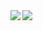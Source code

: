 <!--
**taikiwakatsuki/taikiwakatsuki** is a ✨ _special_ ✨ repository because its `README.md` (this file) appears on your GitHub profile.

Here are some ideas to get you started:

- 🔭 I’m currently working on ...
- 🌱 I’m currently learning ...
- 👯 I’m looking to collaborate on ...
- 🤔 I’m looking for help with ...
- 💬 Ask me about ...
- 📫 How to reach me: ...
- 😄 Pronouns: ...
- ⚡ Fun fact: ...
-->

<a href="https://github.com/taikiwakatsuki/github-readme-stats">
  <img align="left" src="https://github-readme-stats.vercel.app/api?username=taikiwakatsuki&show_icons=true&icon_color=ffa200&bg_color=000000&title_color=ffffff&text_color=828282&include_all_commits=true&count_private=true&repo=github-readme-stats" />
</a>
<a href="https://github.com/taikiwakatsuki/github-readme-stats">
  <img align="left" src="https://github-readme-stats.vercel.app/api/top-langs/?username=taikiwakatsuki&bg_color=000000&title_color=000000&repo=github-readme-stats" />
</a>
